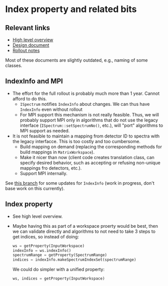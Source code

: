 # Index property and related bits

## Relevant links

- [High level overview](https://github.com/mantidproject/documents/blob/master/Presentations/Review_Meetings/plans_indexing_changes.md)
- [Design document](https://github.com/mantidproject/documents/blob/master/Design/spectrum_number_and_workspace_index_abstraction.md)
- [Rollout notes](https://github.com/mantidproject/documents/blob/master/Design/indexing_rollout_notes.md)

Most of these documents are slightly outdated, e.g., naming of some classes.

## IndexInfo and MPI

- The effort for the full rollout is probably much more than 1 year. Cannot afford to do this.
  - `ISpectrum` notifies `IndexInfo` about changes. We can thus have `IndexInfo` even without rollout
  - For MPI support this mechanism is not really feasible. Thus, we will probably support MPI only in algorithms that do not use the legacy interface (`ISpectrum::setSpectrumNo()`, etc.), will "port" algorithms to MPI support as needed.
- It is not feasible to maintain a mapping from detector ID to spectra with the legacy interfacce. This is too costly and too cumbersome.
  - Build mapping on demand (replacing the corresponding methods for build mappings in `MatrixWorkspace`).
  - Make it nicer than now (client code creates translation class, can specify desired behavior, such as accepting or refusing non-unique mappings fro detectors, etc.).
  - Support MPI internally.
  
See [this branch]() for some updates for `IndexInfo` (work in progress, don't base work on this currently).
  
## Index property
  
  - See high level overview.
  - Maybe having this as part of a workspace proerty would be best, then we can validate directly and algorithms to not need to take 3 steps to get indices, so instead of doing:
    
    ```python
    ws = getProperty(InputWorkspace)
    indexInfo = ws.indexInfo()
    spectrumRange = getProperty(SpectrumRange)
    indices = indexInfo.makeSpectrumIndexSet(spectrumRange)
    ```
    
    We could do simpler with a unified property:
    
    ```python
    ws, indices = getProperty(InputWorkspace)
    ```
